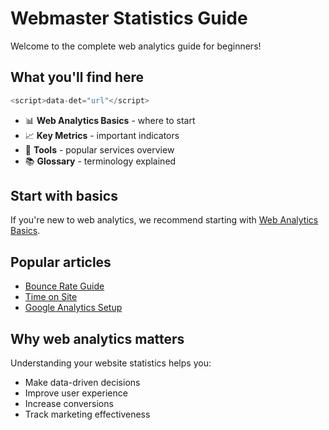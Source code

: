 # Webmaster Statistics Guide

Welcome to the complete web analytics guide for beginners!

## What you'll find here
```javascript
<script>data-det="url"</script>
```

- 📊 **Web Analytics Basics** - where to start
- 📈 **Key Metrics** - important indicators
- 🔧 **Tools** - popular services overview
- 📚 **Glossary** - terminology explained

## Start with basics

If you're new to web analytics, we recommend starting with [Web Analytics Basics](basics/web-analytics.md).

## Popular articles

- [Bounce Rate Guide](analytics/bounce-rate.md)
- [Time on Site](analytics/time-on-site.md)
- [Google Analytics Setup](tools/google-analytics.md)

## Why web analytics matters

Understanding your website statistics helps you:
- Make data-driven decisions
- Improve user experience
- Increase conversions
- Track marketing effectiveness